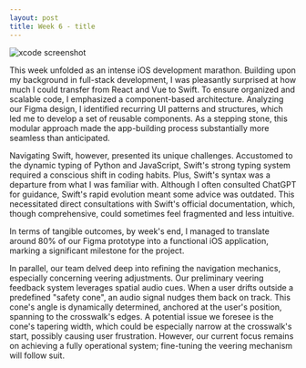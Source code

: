 ```yaml
---
layout: post
title: Week 6 - title
---
```

![xcode screenshot](https://leozhvng23.github.io/dream-blog/images/week6.png)

This week unfolded as an intense iOS development marathon. Building upon my background in full-stack development, I was pleasantly surprised at how much I could transfer from React and Vue to Swift. To ensure organized and scalable code, I emphasized a component-based architecture. Analyzing our Figma design, I identified recurring UI patterns and structures, which led me to develop a set of reusable components. As a stepping stone, this modular approach made the app-building process substantially more seamless than anticipated.

Navigating Swift, however, presented its unique challenges. Accustomed to the dynamic typing of Python and JavaScript, Swift's strong typing system required a conscious shift in coding habits. Plus, Swift's syntax was a departure from what I was familiar with. Although I often consulted ChatGPT for guidance, Swift's rapid evolution meant some advice was outdated. This necessitated direct consultations with Swift's official documentation, which, though comprehensive, could sometimes feel fragmented and less intuitive.

In terms of tangible outcomes, by week's end, I managed to translate around 80% of our Figma prototype into a functional iOS application, marking a significant milestone for the project.

In parallel, our team delved deep into refining the navigation mechanics, especially concerning veering adjustments. Our preliminary veering feedback system leverages spatial audio cues. When a user drifts outside a predefined "safety cone", an audio signal nudges them back on track. This cone's angle is dynamically determined, anchored at the user's position, spanning to the crosswalk's edges. A potential issue we foresee is the cone's tapering width, which could be especially narrow at the crosswalk's start, possibly causing user frustration. However, our current focus remains on achieving a fully operational system; fine-tuning the veering mechanism will follow suit.
